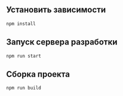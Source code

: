 ## Установить зависимости
```  
npm install
```
## Запуск сервера разработки
```
npm run start
```
## Сборка проекта
```
npm run build
```
